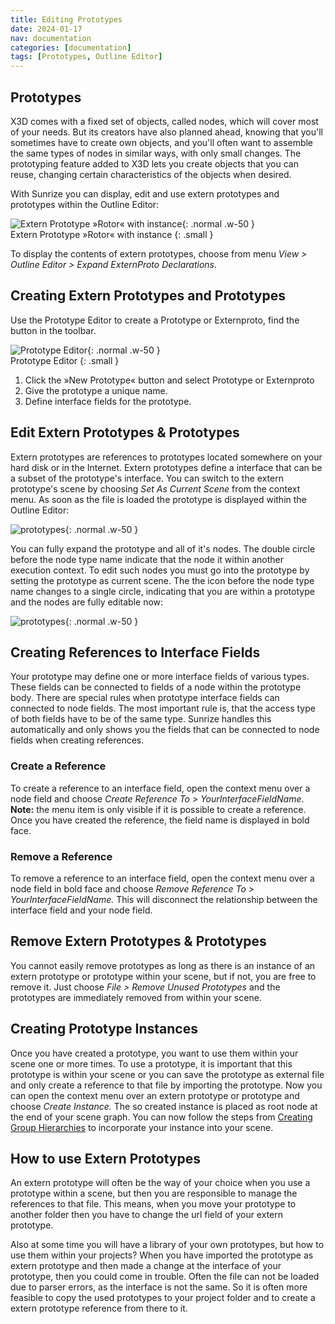 ```yaml
---
title: Editing Prototypes
date: 2024-01-17
nav: documentation
categories: [documentation]
tags: [Prototypes, Outline Editor]
---
```

## Prototypes

X3D comes with a fixed set of objects, called nodes, which will cover most of your needs. But its creators have also planned ahead, knowing that you'll sometimes have to create own objects, and you'll often want to assemble the same types of nodes in similar ways, with only small changes. The prototyping feature added to X3D lets you create objects that you can reuse, changing certain characteristics of the objects when desired.

With Sunrize you can display, edit and use extern prototypes and prototypes within the Outline Editor:

![Extern Prototype »Rotor« with instance](https://create3000.github.io/titania/images/prototypes.png){: .normal .w-50 }
<br>Extern Prototype »Rotor« with instance
{: .small }

To display the contents of extern prototypes, choose from menu *View > Outline Editor > Expand ExternProto Declarations.*

## Creating Extern Prototypes and Prototypes

Use the Prototype Editor to create a Prototype or Externproto, find the button in the toolbar.

![Prototype Editor](https://create3000.github.io/titania/images/prototype-editor.png){: .normal .w-50 }
<br>Prototype Editor
{: .small }

1. Click the »New Prototype« button and select Prototype or Externproto
2. Give the prototype a unique name.
3. Define interface fields for the prototype.

## Edit Extern Prototypes & Prototypes

Extern prototypes are references to prototypes located somewhere on your hard disk or in the Internet. Extern prototypes define a interface that can be a subset of the prototype's interface. You can switch to the extern prototype's scene by choosing *Set As Current Scene* from the context menu. As soon as the file is loaded the prototype is displayed within the Outline Editor:

![prototypes](https://create3000.github.io/titania/images/prototype.png){: .normal .w-50 }

You can fully expand the prototype and all of it's nodes. The double circle before the node type name indicate that the node it within another execution context. To edit such nodes you must go into the prototype by setting the prototype as current scene. The the icon before the node type name changes to a single circle, indicating that you are within a prototype and the nodes are fully editable now:

![prototypes](https://create3000.github.io/titania/images/within-prototype.png){: .normal .w-50 }

## Creating References to Interface Fields

Your prototype may define one or more interface fields of various types. These fields can be connected to fields of a node within the prototype body. There are special rules when prototype interface fields can connected to node fields. The most important rule is, that the access type of both fields have to be of the same type. Sunrize handles this automatically and only shows you the fields that can be connected to node fields when creating references.

### Create a Reference

To create a reference to an interface field, open the context menu over a node field and choose *Create Reference To > YourInterfaceFieldName*. **Note:** the menu item is only visible if it is possible to create a reference. Once you have created the reference, the field name is displayed in bold face.

### Remove a Reference

To remove a reference to an interface field, open the context menu over a node field in bold face and choose *Remove Reference To > YourInterfaceFieldName.* This will disconnect the relationship between the interface field and your node field.

## Remove Extern Prototypes & Prototypes

You cannot easily remove prototypes as long as there is an instance of an extern prototype or prototype within your scene, but if not, you are free to remove it. Just choose *File > Remove Unused Prototypes* and the prototypes are immediately removed from within your scene.

## Creating Prototype Instances

Once you have created a prototype, you want to use them within your scene one or more times. To use a prototype, it is important that this prototype is within your scene or you can save the prototype as external file and only create a reference to that file by importing the prototype. Now you can open the context menu over an extern prototype or prototype and choose *Create Instance.* The so created instance is placed as root node at the end of your scene graph. You can now follow the steps from [Creating Group Hierarchies](../creating-group-hierarchies/) to incorporate your instance into your scene.

## How to use Extern Prototypes

An extern prototype will often be the way of your choice when you use a prototype within a scene, but then you are responsible to manage the references to that file. This means, when you move your prototype to another folder then you have to change the url field of your extern prototype.

Also at some time you will have a library of your own prototypes, but how to use them within your projects? When you have imported the prototype as extern prototype and then made a change at the interface of your prototype, then you could come in trouble. Often the file can not be loaded due to parser errors, as the interface is not the same. So it is often more feasible to copy the used prototypes to your project folder and to create a extern prototype reference from there to it.

